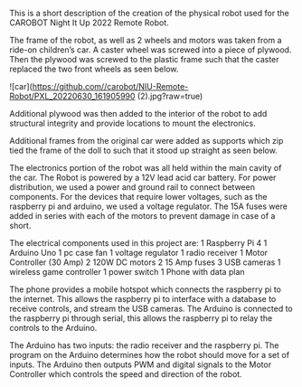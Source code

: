 This is a short description of the creation of the physical robot used for the CAROBOT Night It Up 2022 Remote Robot. 

The frame of the robot, as well as 2 wheels and motors was taken from a ride-on children’s car. A caster wheel was screwed into a piece of plywood. Then the plywood was screwed to the plastic frame such that the caster replaced the two front wheels as seen below. 

![car](https://github.com//carobot/NIU-Remote-Robot/PXL_20220630_161905990 (2).jpg?raw=true)

Additional plywood was then added to the interior of the robot to add structural integrity and provide locations to mount the electronics. 

Additional frames from the original car were added as supports which zip tied the frame of the doll to such that it stood up straight as seen below.

The electronics portion of the robot was all held within the main cavity of the car. The Robot is powered by a 12V lead acid car battery. For power distribution, we used a power and ground rail to connect between components. For the devices that require lower voltages, such as the raspberry pi and arduino, we used a voltage regulator. The 15A fuses were added in series with each of the motors to prevent damage in case of a short. 

The electrical components used in this project are:
1 Raspberry Pi 4
1 Arduino Uno
1 pc case fan
1 voltage regulator
1 radio receiver
1 Motor Controller (30 Amp)
2 120W DC motors 
2 15 Amp fuses
3 USB cameras
1 wireless game controller
1 power switch
1 Phone with data plan


The phone provides a mobile hotspot which connects the raspberry pi to the internet. This allows the raspberry pi to interface with a database to receive controls, and stream the USB cameras. The Arduino is connected to the raspberry pi through serial, this allows the raspberry pi to relay the controls to the Arduino. 

The Arduino has two inputs: the radio receiver and the raspberry pi. The program on the Arduino determines how the robot should move for a set of inputs. The Arduino then outputs PWM and digital signals to the Motor Controller which controls the speed and direction of the robot.
